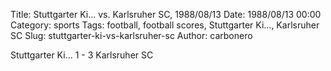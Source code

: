 Title: Stuttgarter Ki… vs. Karlsruher SC, 1988/08/13
Date: 1988/08/13 00:00
Category: sports
Tags: football, football scores, Stuttgarter Ki…, Karlsruher SC
Slug: stuttgarter-ki-vs-karlsruher-sc
Author: carbonero


Stuttgarter Ki… 1 - 3 Karlsruher SC
